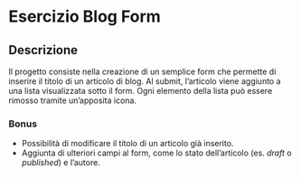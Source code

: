# Esercizio Blog Form

## Descrizione

Il progetto consiste nella creazione di un semplice form che permette di inserire il titolo di un articolo di blog. Al submit, l’articolo viene aggiunto a una lista visualizzata sotto il form. Ogni elemento della lista può essere rimosso tramite un’apposita icona.

### Bonus

- Possibilità di modificare il titolo di un articolo già inserito.
- Aggiunta di ulteriori campi al form, come lo stato dell’articolo (es. *draft* o *published*) e l’autore.
